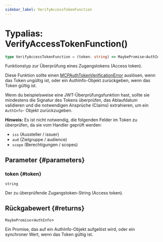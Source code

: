 ```yaml
---
sidebar_label: VerifyAccessTokenFunction
---
```


# Typalias: VerifyAccessTokenFunction()

```ts
type VerifyAccessTokenFunction = (token: string) => MaybePromise<AuthInfo>;
```

Funktionstyp zur Überprüfung eines Zugangstokens (Access token).

Diese Funktion sollte einen [MCPAuthTokenVerificationError](/references/js/classes/MCPAuthTokenVerificationError.md) auslösen, wenn das Token ungültig ist,
oder ein AuthInfo-Objekt zurückgeben, wenn das Token gültig ist.

Wenn du beispielsweise eine JWT-Überprüfungsfunktion hast, sollte sie mindestens die Signatur des Tokens
überprüfen, das Ablaufdatum validieren und die notwendigen Ansprüche (Claims) extrahieren, um ein `AuthInfo`-
Objekt zurückzugeben.

**Hinweis:** Es ist nicht notwendig, die folgenden Felder im Token zu überprüfen, da sie vom Handler geprüft werden:

- `iss` (Aussteller / issuer)
- `aud` (Zielgruppe / audience)
- `scope` (Berechtigungen / scopes)

## Parameter {#parameters}

### token {#token}

`string`

Der zu überprüfende Zugangstoken-String (Access token).

## Rückgabewert {#returns}

`MaybePromise`\<`AuthInfo`\>

Ein Promise, das auf ein AuthInfo-Objekt aufgelöst wird, oder ein synchroner Wert, wenn das
Token gültig ist.
